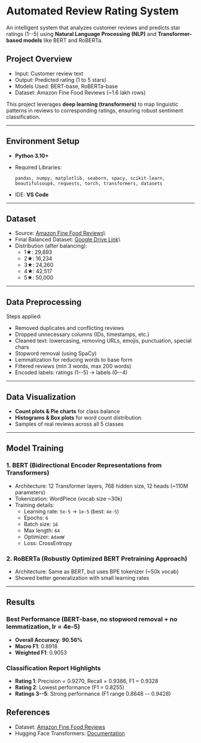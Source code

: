 # Automated Review Rating System

An intelligent system that analyzes customer reviews and predicts star
ratings (1--5) using **Natural Language Processing (NLP)** and
**Transformer-based models** like BERT and RoBERTa.

##  Project Overview

-   Input: Customer review text
-   Output: Predicted rating (1 to 5 stars)
-   Models Used: BERT-base, RoBERTa-base
-   Dataset: Amazon Fine Food Reviews (\~1.6 lakh rows)

This project leverages **deep learning (transformers)** to map
linguistic patterns in reviews to corresponding ratings, ensuring robust
sentiment classification.

------------------------------------------------------------------------

##  Environment Setup

-   **Python 3.10+**

-   Required Libraries:

        pandas, numpy, matplotlib, seaborn, spacy, scikit-learn,
        beautifulsoup4, requests, torch, transformers, datasets

-   IDE: **VS Code**



------------------------------------------------------------------------

##  Dataset

-   Source: [Amazon Fine Food
    Reviews](https://www.kaggle.com/datasets/snap/amazon-fine-food-reviews)\
-   Final Balanced Dataset: [Google Drive
    Link](https://drive.google.com/file/d/1PEbxA8R9GeC7tRiIjFuos4IWZJLsj9Q_/view?usp=sharing)\
-   Distribution (after balancing):
    -   1★: 29,893
    -   2★: 16,234
    -   3★: 24,260
    -   4★: 42,517
    -   5★: 50,000

------------------------------------------------------------------------

##  Data Preprocessing

Steps applied:
- Removed duplicates and conflicting reviews
- Dropped unnecessary columns (IDs, timestamps, etc.)
- Cleaned text: lowercasing, removing URLs, emojis, punctuation, special
chars
- Stopword removal (using SpaCy)
- Lemmatization for reducing words to base form
- Filtered reviews (min 3 words, max 200 words)
- Encoded labels: ratings (1--5) → labels (0--4)

------------------------------------------------------------------------

##  Data Visualization

-   **Count plots & Pie charts** for class balance
-   **Histograms & Box plots** for word count distribution
-   Samples of real reviews across all 5 classes

------------------------------------------------------------------------

##  Model Training

### 1. BERT (Bidirectional Encoder Representations from Transformers)

-   Architecture: 12 Transformer layers, 768 hidden size, 12 heads
    (~110M parameters)
-   Tokenization: WordPiece (vocab size ~30k)
-   Training details:
    -   Learning rate: `5e-5` → `1e-5` (best: `4e-5`)
    -   Epochs: `6`
    -   Batch size: `16`
    -   Max length: `64`
    -   Optimizer: `AdamW`
    -   Loss: CrossEntropy

### 2. RoBERTa (Robustly Optimized BERT Pretraining Approach)

-   Architecture: Same as BERT, but uses BPE tokenizer (~50k vocab)
-   Showed better generalization with small learning rates

------------------------------------------------------------------------

##  Results

### Best Performance (BERT-base, no stopword removal + no lemmatization, lr = 4e-5)


-   **Overall Accuracy**: **90.56%**
-   **Macro F1**: 0.8918
-   **Weighted F1**: 0.9053

### Classification Report Highlights

-   **Rating 1**: Precision = 0.9270, Recall = 0.9386, F1 = 0.9328
-   **Rating 2**: Lowest performance (F1 = 0.8255)
-   **Ratings 3--5**: Strong performance (F1 range 0.8648 -- 0.9428)



##  References

-   Dataset: [Amazon Fine Food
    Reviews](https://www.kaggle.com/datasets/snap/amazon-fine-food-reviews)
-   Hugging Face Transformers:
    [Documentation](https://huggingface.co/docs/transformers)

